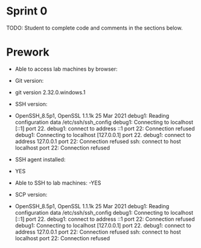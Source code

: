 # Sprint 0
TODO: Student to complete code and comments in the sections below.

# Prework
- Able to access lab machines by browser:

- Git version:
- git version 2.32.0.windows.1


- SSH version:
- OpenSSH_8.5p1, OpenSSL 1.1.1k  25 Mar 2021
debug1: Reading configuration data /etc/ssh/ssh_config
debug1: Connecting to localhost [::1] port 22.
debug1: connect to address ::1 port 22: Connection refused
debug1: Connecting to localhost [127.0.0.1] port 22.
debug1: connect to address 127.0.0.1 port 22: Connection refused
ssh: connect to host localhost port 22: Connection refused

- SSH agent installed:
- YES


- Able to SSH to lab machines:
-YES

- SCP version:
- OpenSSH_8.5p1, OpenSSL 1.1.1k  25 Mar 2021
debug1: Reading configuration data /etc/ssh/ssh_config
debug1: Connecting to localhost [::1] port 22.
debug1: connect to address ::1 port 22: Connection refused
debug1: Connecting to localhost [127.0.0.1] port 22.
debug1: connect to address 127.0.0.1 port 22: Connection refused
ssh: connect to host localhost port 22: Connection refused
